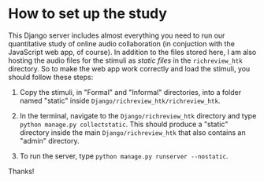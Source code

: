 How to set up the study
=======================

This Django server includes almost everything you need to run our quantitative study of online audio collaboration (in conjuction with the JavaScript web app, of course). In addition to the files stored here, I am also hosting the audio files for the stimuli as *static files* in the `richreview_htk` directory. So to make the web app work correctly and load the stimuli, you should follow these steps:

1. Copy the stimuli, in "Formal" and "Informal" directories, into a folder named "static" inside `Django/richreview_htk/richreview_htk`.

2. In the terminal, navigate to the `Django/richreview_htk` directory and type `python manage.py collectstatic`. This should produce a "static" directory inside the main `Django/richreview_htk` that also contains an "admin" directory.

3. To run the server, type `python manage.py runserver --nostatic`.

Thanks!
